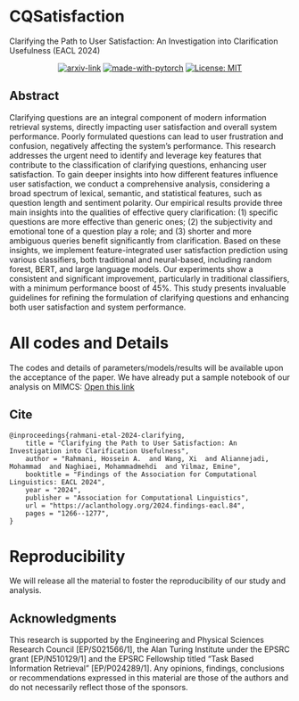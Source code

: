 # CQSatisfaction
Clarifying the Path to User Satisfaction: An Investigation into Clarification Usefulness (EACL 2024)

<div align="center">

  [![arxiv-link](https://img.shields.io/badge/Paper-PDF-red?style=flat&logo=arXiv&logoColor=red)](https://arxiv.org/abs/2402.01934)
  [![made-with-pytorch](https://img.shields.io/badge/Made%20with-PyTorch-brightgreen)](https://pytorch.org/)
  [![License: MIT](https://img.shields.io/badge/License-MIT-yellow.svg)](https://opensource.org/licenses/MIT)
</div>

## Abstract
Clarifying questions are an integral component of modern information retrieval systems, directly impacting user satisfaction and overall system performance. Poorly formulated questions can lead to user frustration and confusion, negatively affecting the system’s performance. This research addresses the urgent need to identify and leverage key features that contribute to the classification of clarifying questions, enhancing user satisfaction. To gain deeper insights into how different features influence user satisfaction, we conduct a comprehensive analysis, considering a broad spectrum of lexical, semantic, and statistical features, such as question length and sentiment polarity. Our empirical results provide three main insights into the qualities of effective query clarification: (1) specific questions are more effective than generic ones; (2) the subjectivity and emotional tone of a question play a role; and (3) shorter and more ambiguous queries benefit significantly from clarification. Based on these insights, we implement feature-integrated user satisfaction prediction using various classifiers, both traditional and neural-based, including random forest, BERT, and large language models. Our experiments show a consistent and significant improvement, particularly in traditional classifiers, with a minimum performance boost of 45%. This study presents invaluable guidelines for refining the formulation of clarifying questions and enhancing both user satisfaction and system performance.


# All codes and Details
The codes and details of parameters/models/results will be available upon the acceptance of the paper. We have already put a sample notebook of our analysis on MIMCS: [Open this link](https://github.com/rahmanidashti/CQSatisfaction/blob/main/MIMICS_Characteristics.ipynb) 

## Cite
```
@inproceedings{rahmani-etal-2024-clarifying,
    title = "Clarifying the Path to User Satisfaction: An Investigation into Clarification Usefulness",
    author = "Rahmani, Hossein A.  and Wang, Xi  and Aliannejadi, Mohammad  and Naghiaei, Mohammadmehdi  and Yilmaz, Emine",
    booktitle = "Findings of the Association for Computational Linguistics: EACL 2024",
    year = "2024",
    publisher = "Association for Computational Linguistics",
    url = "https://aclanthology.org/2024.findings-eacl.84",
    pages = "1266--1277",
}
```

# Reproducibility
We will release all the material to foster the reproducibility of our study and analysis.

## Acknowledgments
This research is supported by the Engineering and Physical Sciences Research Council [EP/S021566/1], the Alan Turing Institute under the EPSRC grant [EP/N510129/1] and the EPSRC Fellowship titled “Task Based Information Retrieval” [EP/P024289/1]. Any opinions, findings, conclusions or recommendations expressed in this material are those of the authors and do not necessarily reflect those of the sponsors.
